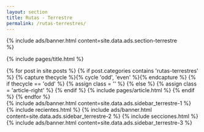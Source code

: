 ```yaml
---
layout: section
title: Rutas - Terrestre
permalink: /rutas-terrestres/
---
```


{% 
  include ads/banner.html 
  content=site.data.ads.section-terrestre  
%}

{% include pages/title.html %}

<!-- blog post -->
<section class="section">
  <div class="container maxw">
    <div class="row">
      <div class="col-lg-9">
        {% for post in site.posts %}
        {% if post.categories contains 'rutas-terrestres' %}
        {% capture thecycle %}{% cycle 'odd', 'even' %}{% endcapture %}
        {% if thecycle == 'odd' %}
        {% assign class = '' %}
        {% else %}
        {% assign class = 'article-right' %}
        {% endif %}
          {% include pages/article.html %}
        {% endif %}
        {% endfor %}
      </div> 
      <div class="col-lg-3">
        {% 
          include ads/banner.html 
          content=site.data.ads.sidebar_terrestre-1  
        %}
        {% include recientes.html %}
        {% 
          include ads/banner.html 
          content=site.data.ads.sidebar_terrestre-2
        %}
        {% include secciones.html %}
        {% 
          include ads/banner.html 
          content=site.data.ads.sidebar_terrestre-3
        %}
      </div> 
    </div>
  </div>
</section>
<!-- /blog post -->